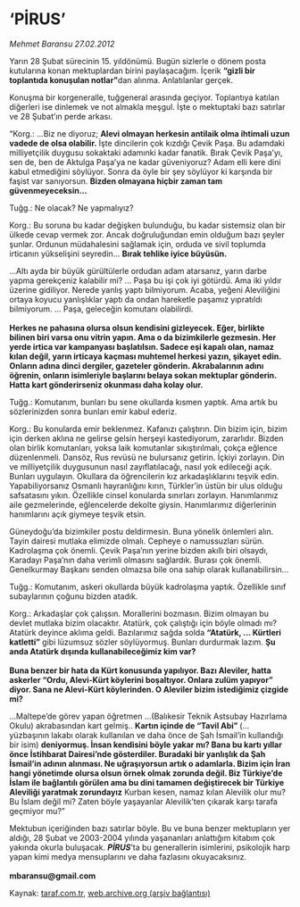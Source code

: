 # ‘PİRUS’

*Mehmet Baransu 27.02.2012*

<div class="yazi"><p>Yarın 28 Şubat sürecinin 15. yıldönümü. Bugün sizlerle o dönem posta kutularına konan mektuplardan birini paylaşacağım. İçerik <b>“gizli bir toplantıda konuşulan notlar”</b>dan alınma. Anlatılanlar gerçek. </p>
<p>Konuşma bir korgeneralle, tuğgeneral arasında geçiyor. Toplantıya katılan diğerleri ise dinlemek ve not almakla meşgul. İşte o mektuptaki bazı satırlar ve 28 Şubat’ın perde arkası. </p>
<p>“Korg.: ...Biz ne diyoruz; <b>Alevi olmayan herkesin antilaik olma ihtimali uzun vadede de olsa olabilir.</b> İşte dincilerin çok kızdığı Çevik Paşa. Bu adamdaki milliyetçilik duygusu sokaktaki adamınki kadar fanatik. Bırak Çevik Paşa’yı, sen de, ben de Aktulga Paşa’ya ne kadar güveniyoruz? Adam elli kere dini kabul etmediğini söylüyor. Sonra da öyle bir şey söylüyor ki karşında bir faşist var sanıyorsun. <b>Bizden olmayana hiçbir zaman tam güvenmeyeceksin...</b></p>
<p>Tuğg.: Ne olacak? Ne yapmalıyız?</p>
<p>Korg.: Bu soruna bu kadar değişken bulunduğu, bu kadar sistemsiz olan bir ülkede cevap vermek zor. Ancak doğruluğundan emin olduğum bazı şeyler şunlar. Ordunun müdahalesini sağlamak için, orduda ve sivil toplumda irticanın yükselişini seyredin... <b>Bırak tehlike iyice büyüsün. </b></p>
<p>...Altı ayda bir büyük gürültülerle ordudan adam atarsanız, yarın darbe yapma gerekçeniz kalabilir mi? ... Paşa bu işi çok iyi götürdü. Ama iki yıldır üzerine gidiliyor. Nerede yanlış yaptı bilmiyorum. Acaba, yeğeni Aleviliğini ortaya koyucu yanlışlıklar yaptı da ondan hareketle paşamız yıpratıldı bilmiyorum. ... Paşa, geleceğin komutanı olabilirdi.<br/><br/><b>Herkes ne pahasına olursa olsun kendisini gizleyecek. Eğer, birlikte bilinen biri varsa onu vitrin yapın. Ama o da bizimkilerle gezmesin. Her yerde irtica var kampanyası başlatılsın. Sadece eşi kapalı olan, namaz kılan değil, yarın irticaya kaçması muhtemel herkesi yazın, şikayet edin. Onların adına dinci dergiler, gazeteler gönderin. Akrabalarının adını öğrenin, onların isimleriyle başlarını belaya sokan mektuplar gönderin. Hatta kart gönderirseniz okunması daha kolay olur. </b></p>
<p>Tuğg.: Komutanım, bunları bu sene okullarda kısmen yaptık. Ama artık bu sözlerinizden sonra bunları emir kabul ederiz. </p>
<p>Korg.: Bu konularda emir beklenmez. Kafanızı çalıştırın. Din bizim için, bizim için derken aklına ne gelirse gelsin herşeyi kastediyorum, zararlıdır. Bizden olan birlik komutanları, yoksa laik komutanlar sıkıştırılmalı, çokça eğlence düzenlenmeli. Dansöz, Rus revüsü ne bulursanız getirin. İçkiyi zorlayın. Din ve milliyetçilik duygusunun nasıl zayıflatılacağı, nasıl yok edileceği açık. Bunları uygulayın. Okullara da öğrencilerin kız arkadaşlıklarını teşvik edin. Yapabiliyorsanız Osmanlı hayranlığını kırın, Türkler’in üstün bir ulus olduğu safsatasını yıkın. Özellikle cinsel konularda sınırları zorlayın. Hanımlarımız aile gezmelerinde, eğlencelerde dekolte giysin. Hanımlarımız diğerlerinin hanımlarını açık giymeye teşvik etsin. </p>
<p>Güneydoğu’da bizimkiler postu deldirmesin. Buna yönelik önlemleri alın. Tayin dairesi mutlaka elimizde olmalı. Cepheye o namussuzları sürün. Kadrolaşma çok önemli. Çevik Paşa’nın yerine bizden akıllı biri olsaydı, Karadayı Paşa’nın daha verimli olmasını sağlardık. Burası çok önemli. Genelkurmay Başkanı senden olmazsa bile ona sahip olarak kullanabilirsin... </p>
<p>Tuğg.: Komutanım, askeri okullarda büyük kadrolaşma yaptık. Özellikle sınıf subaylarının çoğunu bizden atadık. </p>
<p>Korg.: Arkadaşlar çok çalışsın. Morallerini bozmasın. Bizim olmayan bu devlet mutlaka bizim olacaktır. Atatürk, çok çalıştığı için böyle olmadı mı? Atatürk deyince aklıma geldi. Bazılarımız sağda solda <b>“Atatürk, ... Kürtleri katletti”</b> gibi lüzumsuz sözler söylüyormuş. Bunları durdurmak lazım. <b>Şu anda Atatürk dışında kullanabileceğimiz kim var?<br/><br/></b><b>Buna benzer bir hata da Kürt konusunda yapılıyor. Bazı Aleviler, hatta askerler “Ordu, Alevi-Kürt köylerini boşaltıyor. Onlara zulüm yapıyor” diyor. Sana ne Alevi-Kürt köylerinden. O Aleviler bizim istediğimiz çizgide mi?</b> </p>
<p>...Maltepe’de görev yapan öğretmen ...(Balıkesir Teknik Astsubay Hazırlama Okulu) akrabasından kart gelmiş.. <b>Kartın içinde de “Tavil Abi” </b>(... yüzbaşının lakabı olarak kullanılan ve daha önce de Şah İsmail’in kullandığı bir isim) <b>deniyormuş. İnsan kendisini böyle yakar mı? Bana bu kartı yıllar önce İstihbarat Dairesi’nde gösterdiler. Buradaki bir yanlışlık da Şah İsmail’in adının alınması. Ne uğraşıyorsun artık o adamlarla. Bizim için İran hangi yönetimde olursa olsun örnek olmak zorunda değil. Biz Türkiye’de İslam ile bağlantılı görülen ama bu dini tamamen değiştirecek bir Türkiye Aleviliği yaratmak zorundayız</b> Kurban kesen, namaz kılan Alevilik olur mu? Bu İslam değil mi? Zaten böyle yaşayanlar Alevilik’ten çıkarak karşı tarafa geçmiyor mu?” </p>
<p>Mektubun içeriğinden bazı satırlar böyle. Bu ve buna benzer mektupların yer aldığı, 28 Şubat ve 2003-2004 yılında yaşananları anlattığım kitabım çok yakında okurla buluşacak. <b><i>PİRUS</i></b>’ta bu generallerin isimlerini, psikolojik harp yapan kimi medya mensuplarını ve daha fazlasını okuyacaksınız.<br/><br/><b>mbaransu@gmail.com</b></p>
</div>

Kaynak: [taraf.com.tr](http://www.taraf.com.tr/mehmet-baransu/makale-pirus.htm), [web.archive.org (arşiv bağlantısı)](http://web.archive.org/web/20131107055248/http://www.taraf.com.tr/mehmet-baransu/makale-pirus.htm)

